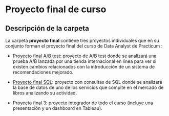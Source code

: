 # Proyecto final de curso

## Descripción de la carpeta 

La carpeta **proyecto final** contiene tres proyectos individuales que en su conjunto forman el proyecto final del curso de Data Analyst de Practicum : 
- [Proyecto final A/B test](https://github.com/CarmenPujato/practicum/tree/main/proyecto%20final/Proyecto%20final%20AB%20test): proyecto de A/B test donde se analizará una prueba A/B lanzada por una tienda internacional en línea para ver si existen cambios relacionados con la introducción de un sistema de recomendaciones mejorado.

- [Proyecto final SQL](https://github.com/CarmenPujato/practicum/tree/main/proyecto%20final/Proyecto%20final%20SQL): proyecto con consultas de SQL donde se analizará la base de datos de uno de los servicios que compite en el mercado de libros analizando su actividad. 

- Proyecto final 3: proyecto integrador de todo el curso (incluye una presentación y un dashboard en Tableau). 
